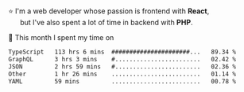 ⭐ I'm a web developer whose passion is frontend with <b>React</b>,<br/>
&nbsp; &nbsp; &nbsp; but I've also spent a lot of time in backend with <b>PHP</b>.

📅 This month I spent my time on

<!--START_SECTION:waka-->

```txt
TypeScript   113 hrs 6 mins  ######################...   89.34 %
GraphQL      3 hrs 3 mins    #........................   02.42 %
JSON         2 hrs 59 mins   #........................   02.36 %
Other        1 hr 26 mins    .........................   01.14 %
YAML         59 mins         .........................   00.78 %
```

<!--END_SECTION:waka-->
